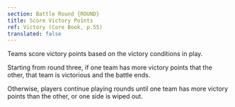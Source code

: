 ```yaml
---
section: Battle Round {ROUND}
title: Score Victory Points
ref: Victory (Core Book, p.55)
translated: false
---
```


Teams score victory points based on the victory conditions in play.

Starting from round three, if one team has more victory points that the other, that team is victorious and the battle ends.

Otherwise, players continue playing rounds until one team has more victory points than the other, or one side is wiped out.
